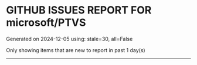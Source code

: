 
# GITHUB ISSUES REPORT FOR microsoft/PTVS


Generated on 2024-12-05 using: stale=30, all=False


Only showing items that are new to report in past 1 day(s)


---




















